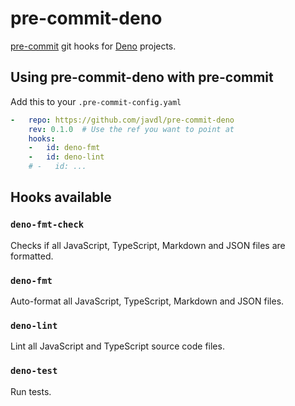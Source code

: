 # pre-commit-deno

[pre-commit](https://pre-commit.com/) git hooks for [Deno](https://deno.land/) projects.

## Using pre-commit-deno with pre-commit

Add this to your `.pre-commit-config.yaml`

```yaml
-   repo: https://github.com/javdl/pre-commit-deno
    rev: 0.1.0  # Use the ref you want to point at
    hooks:
    -   id: deno-fmt
    -   id: deno-lint
    # -   id: ...
```

## Hooks available

### `deno-fmt-check`

Checks if all JavaScript, TypeScript, Markdown and JSON files are formatted.

### `deno-fmt`

Auto-format all JavaScript, TypeScript, Markdown and JSON files.

### `deno-lint`

Lint all JavaScript and TypeScript source code files.

### `deno-test`

Run tests.
